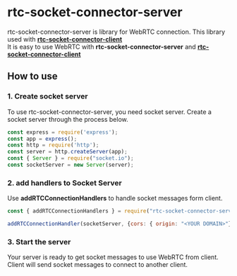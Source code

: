 # rtc-socket-connector-server

rtc-socket-connector-server is library for WebRTC connection.
This library used with [**rtc-socket-connector-client**]([r](https://github.com/jungdu/rtc-socket-connector-server))  
It is easy to use WebRTC with **rtc-socket-connector-server** and [**rtc-socket-connector-client**](https://github.com/jungdu/rtc-socket-connector-server)


## How to use

### 1. Create socket server  
To use rtc-socket-connector-server, you need socket server.
Create a socket server through the process below.
```javascript
const express = require('express');
const app = express();
const http = require('http');
const server = http.createServer(app);
const { Server } = require("socket.io");
const socketServer = new Server(server);
```

### 2. add handlers to Socket Server

Use **addRTCConnectionHandlers** to handle socket messages form client.

```javascript
const { addRTCConnectionHandlers } = require("rtc-socket-connector-server")

addRTCConnectionHandler(socketServer, {cors: { origin: "<YOUR DOMAIN>"}});
```

### 3. Start the server
Your server is ready to get socket messages to use WebRTC from client.
Client will send socket messages to connect to another client.